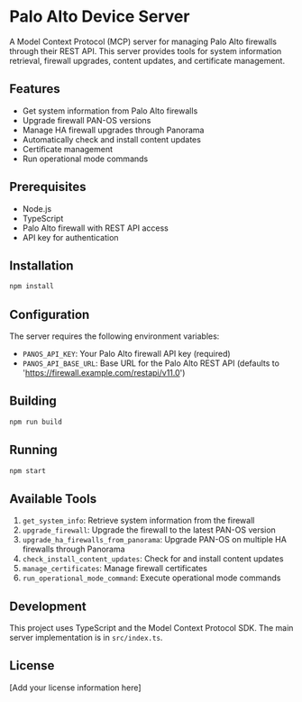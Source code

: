 # Palo Alto Device Server

A Model Context Protocol (MCP) server for managing Palo Alto firewalls through their REST API. This server provides tools for system information retrieval, firewall upgrades, content updates, and certificate management.

## Features

- Get system information from Palo Alto firewalls
- Upgrade firewall PAN-OS versions
- Manage HA firewall upgrades through Panorama
- Automatically check and install content updates
- Certificate management
- Run operational mode commands

## Prerequisites

- Node.js
- TypeScript
- Palo Alto firewall with REST API access
- API key for authentication

## Installation

```bash
npm install
```

## Configuration

The server requires the following environment variables:

- `PANOS_API_KEY`: Your Palo Alto firewall API key (required)
- `PANOS_API_BASE_URL`: Base URL for the Palo Alto REST API (defaults to 'https://firewall.example.com/restapi/v11.0')

## Building

```bash
npm run build
```

## Running

```bash
npm start
```

## Available Tools

1. `get_system_info`: Retrieve system information from the firewall
2. `upgrade_firewall`: Upgrade the firewall to the latest PAN-OS version
3. `upgrade_ha_firewalls_from_panorama`: Upgrade PAN-OS on multiple HA firewalls through Panorama
4. `check_install_content_updates`: Check for and install content updates
5. `manage_certificates`: Manage firewall certificates
6. `run_operational_mode_command`: Execute operational mode commands

## Development

This project uses TypeScript and the Model Context Protocol SDK. The main server implementation is in `src/index.ts`.

## License

[Add your license information here]